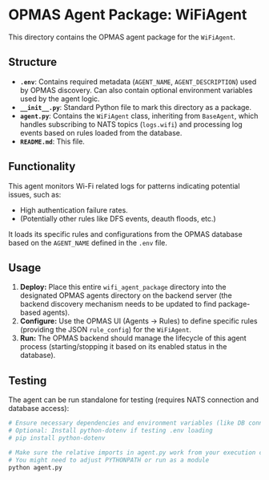 # OPMAS Agent Package: WiFiAgent

This directory contains the OPMAS agent package for the `WiFiAgent`.

## Structure

- **`.env`**: Contains required metadata (`AGENT_NAME`, `AGENT_DESCRIPTION`) used by OPMAS discovery. Can also contain optional environment variables used by the agent logic.
- **`__init__.py`**: Standard Python file to mark this directory as a package.
- **`agent.py`**: Contains the `WiFiAgent` class, inheriting from `BaseAgent`, which handles subscribing to NATS topics (`logs.wifi`) and processing log events based on rules loaded from the database.
- **`README.md`**: This file.

## Functionality

This agent monitors Wi-Fi related logs for patterns indicating potential issues, such as:
- High authentication failure rates.
- (Potentially other rules like DFS events, deauth floods, etc.)

It loads its specific rules and configurations from the OPMAS database based on the `AGENT_NAME` defined in the `.env` file.

## Usage

1.  **Deploy:** Place this entire `wifi_agent_package` directory into the designated OPMAS agents directory on the backend server (the backend discovery mechanism needs to be updated to find package-based agents).
2.  **Configure:** Use the OPMAS UI (Agents -> Rules) to define specific rules (providing the JSON `rule_config`) for the `WiFiAgent`.
3.  **Run:** The OPMAS backend should manage the lifecycle of this agent process (starting/stopping it based on its enabled status in the database).

## Testing

The agent can be run standalone for testing (requires NATS connection and database access):

```bash
# Ensure necessary dependencies and environment variables (like DB connection string, NATS URL) are set
# Optional: Install python-dotenv if testing .env loading
# pip install python-dotenv 

# Make sure the relative imports in agent.py work from your execution context
# You might need to adjust PYTHONPATH or run as a module
python agent.py 
``` 